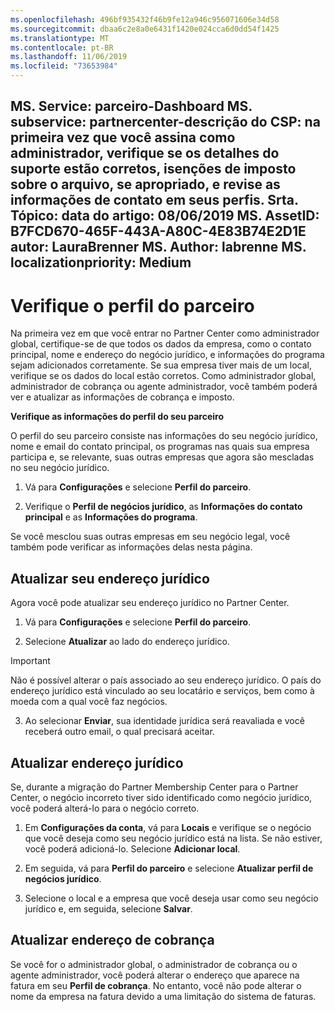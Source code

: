 ```yaml
---
ms.openlocfilehash: 496bf935432f46b9fe12a946c956071606e34d58
ms.sourcegitcommit: dbaa6c2e8a0e6431f1420e024cca6d0dd54f1425
ms.translationtype: MT
ms.contentlocale: pt-BR
ms.lasthandoff: 11/06/2019
ms.locfileid: "73653984"
---
```

MS. Service: parceiro-Dashboard MS. subservice: partnercenter-descrição do CSP: na primeira vez que você assina como administrador, verifique se os detalhes do suporte estão corretos, isenções de imposto sobre o arquivo, se apropriado, e revise as informações de contato em seus perfis.
Srta. Tópico: data do artigo: 08/06/2019 MS. AssetID: B7FCD670-465F-443A-A80C-4E83B74E2D1E autor: LauraBrenner MS. Author: labrenne MS. localizationpriority: Medium
---

# <a name="verify-your-partner-profile"></a>Verifique o perfil do parceiro

Na primeira vez em que você entrar no Partner Center como administrador global, certifique-se de que todos os dados da empresa, como o contato principal, nome e endereço do negócio jurídico, e informações do programa sejam adicionados corretamente. Se sua empresa tiver mais de um local, verifique se os dados do local estão corretos. Como administrador global, administrador de cobrança ou agente administrador, você também poderá ver e atualizar as informações de cobrança e imposto. 

**Verifique as informações do perfil do seu parceiro**

O perfil do seu parceiro consiste nas informações do seu negócio jurídico, nome e email do contato principal, os programas nas quais sua empresa participa e, se relevante, suas outras empresas que agora são mescladas no seu negócio jurídico.

1.  Vá para **Configurações** e selecione **Perfil do parceiro**.

2.  Verifique o **Perfil de negócios jurídico**, as **Informações do contato principal** e as **Informações do programa**.

Se você mesclou suas outras empresas em seu negócio legal, você também pode verificar as informações delas nesta página.

## <a name="update-your-legal-address"></a>Atualizar seu endereço jurídico

Agora você pode atualizar seu endereço jurídico no Partner Center.

1. Vá para **Configurações** e selecione **Perfil do parceiro**. 

2. Selecione **Atualizar** ao lado do endereço jurídico. 

>[!Important]
>Não é possível alterar o país associado ao seu endereço jurídico. O país do endereço jurídico está vinculado ao seu locatário e serviços, bem como à moeda com a qual você faz negócios. 

3. Ao selecionar **Enviar**, sua identidade jurídica será reavaliada e você receberá outro email, o qual precisará aceitar.

## <a name="update-legal-business"></a>Atualizar endereço jurídico

Se, durante a migração do Partner Membership Center para o Partner Center, o negócio incorreto tiver sido identificado como negócio jurídico, você poderá alterá-lo para o negócio correto.

1. Em **Configurações da conta**, vá para **Locais** e verifique se o negócio que você deseja como seu negócio jurídico está na lista. Se não estiver, você poderá adicioná-lo. Selecione **Adicionar local**.

2.  Em seguida, vá para **Perfil do parceiro** e selecione **Atualizar perfil de negócios jurídico**.

3.  Selecione o local e a empresa que você deseja usar como seu negócio jurídico e, em seguida, selecione **Salvar**.

## <a name="update-your-billing-address"></a>Atualizar endereço de cobrança

Se você for o administrador global, o administrador de cobrança ou o agente administrador, você poderá alterar o endereço que aparece na fatura em seu **Perfil de cobrança**. No entanto, você não pode alterar o nome da empresa na fatura devido a uma limitação do sistema de faturas.

 


